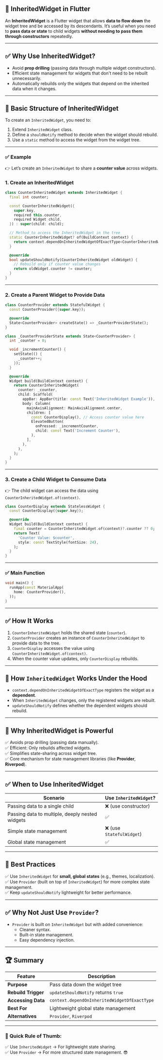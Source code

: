 ## 🚀 **InheritedWidget in Flutter**  
An **InheritedWidget** is a Flutter widget that allows **data to flow down** the widget tree and be accessed by its descendants. It’s useful when you need to **pass data or state** to child widgets **without needing to pass them through constructors** repeatedly.  

---

## ✅ **Why Use InheritedWidget?**  
- Avoid **prop drilling** (passing data through multiple widget constructors).  
- Efficient state management for widgets that don't need to be rebuilt unnecessarily.  
- Automatically rebuilds only the widgets that depend on the inherited data when it changes.  

---

## 🎯 **Basic Structure of InheritedWidget**  
To create an `InheritedWidget`, you need to:  
1. Extend `InheritedWidget` class.  
2. Define a `shouldNotify` method to decide when the widget should rebuild.  
3. Use a `static` method to access the widget from the widget tree.  

---

### ✅ **Example**  
👉 Let’s create an `InheritedWidget` to share a **counter value** across widgets.  

### **1. Create an InheritedWidget**  
```dart
class CounterInheritedWidget extends InheritedWidget {
  final int counter;

  const CounterInheritedWidget({
    super.key,
    required this.counter,
    required Widget child,
  }) : super(child: child);

  // Method to access the InheritedWidget in the tree
  static CounterInheritedWidget? of(BuildContext context) {
    return context.dependOnInheritedWidgetOfExactType<CounterInheritedWidget>();
  }

  @override
  bool updateShouldNotify(CounterInheritedWidget oldWidget) {
    // Rebuild only if counter value changes
    return oldWidget.counter != counter;
  }
}
```

---

### **2. Create a Parent Widget to Provide Data**  
```dart
class CounterProvider extends StatefulWidget {
  const CounterProvider({super.key});

  @override
  State<CounterProvider> createState() => _CounterProviderState();
}

class _CounterProviderState extends State<CounterProvider> {
  int _counter = 0;

  void _incrementCounter() {
    setState(() {
      _counter++;
    });
  }

  @override
  Widget build(BuildContext context) {
    return CounterInheritedWidget(
      counter: _counter,
      child: Scaffold(
        appBar: AppBar(title: const Text('InheritedWidget Example')),
        body: Column(
          mainAxisAlignment: MainAxisAlignment.center,
          children: [
            const CounterDisplay(), // Access counter value here
            ElevatedButton(
              onPressed: _incrementCounter,
              child: const Text('Increment Counter'),
            ),
          ],
        ),
      ),
    );
  }
}
```

---

### **3. Create a Child Widget to Consume Data**  
👉 The child widget can access the data using `CounterInheritedWidget.of(context)`.

```dart
class CounterDisplay extends StatelessWidget {
  const CounterDisplay({super.key});

  @override
  Widget build(BuildContext context) {
    final counter = CounterInheritedWidget.of(context)?.counter ?? 0;
    return Text(
      'Counter Value: $counter',
      style: const TextStyle(fontSize: 24),
    );
  }
}
```

---

### ✅ **Main Function**  
```dart
void main() {
  runApp(const MaterialApp(
    home: CounterProvider(),
  ));
}
```

---

## ✅ **How It Works**  
1. `CounterInheritedWidget` holds the shared state (`counter`).  
2. `CounterProvider` creates an instance of `CounterInheritedWidget` to provide data to the tree.  
3. `CounterDisplay` accesses the value using `CounterInheritedWidget.of(context)`.  
4. When the counter value updates, only `CounterDisplay` rebuilds.  

---

## 🌟 **How `InheritedWidget` Works Under the Hood**  
- `context.dependOnInheritedWidgetOfExactType` registers the widget as a **dependent**.  
- When `InheritedWidget` changes, only the registered widgets are rebuilt.  
- `updateShouldNotify` defines whether the dependent widgets should rebuild.  

---

## 🚀 **Why InheritedWidget is Powerful**  
✅ Avoids prop drilling (passing data manually).  
✅ Efficient: Only rebuilds affected widgets.  
✅ Simplifies state-sharing across widget tree.  
✅ Core mechanism for state management libraries (like **Provider**, **Riverpod**).  

---

## ✅ **When to Use InheritedWidget**  
| Scenario | Use `InheritedWidget`? |  
|----------|--------------------------|  
| Passing data to a single child | ❌ (use constructor) |  
| Passing data to multiple, deeply nested widgets | ✅ |  
| Simple state management | ❌ (use `StatefulWidget`) |  
| Global state management | ✅ |  

---

## 🚀 **Best Practices**  
✅ Use `InheritedWidget` for **small, global states** (e.g., themes, localization).  
✅ Use `Provider` (built on top of `InheritedWidget`) for more complex state management.  
✅ Keep `updateShouldNotify` lightweight for better performance.  

---

## ✅ **Why Not Just Use `Provider`?**  
- `Provider` is built on `InheritedWidget` but with added convenience:  
  - Cleaner syntax.  
  - Built-in state management.  
  - Easy dependency injection.  

---

## 🏆 **Summary**  
| Feature | Description |  
|---------|-------------|  
| **Purpose** | Pass data down the widget tree |  
| **Rebuild Trigger** | `updateShouldNotify` returns `true` |  
| **Accessing Data** | `context.dependOnInheritedWidgetOfExactType` |  
| **Best For** | Lightweight global state management |  
| **Alternatives** | `Provider`, `Riverpod` |  

---

### 🚀 **Quick Rule of Thumb:**  
✅ Use `InheritedWidget` → For lightweight state sharing.  
✅ Use `Provider` → For more structured state management. 😎